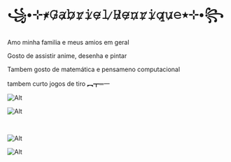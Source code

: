 #  ꧁•⊹٭𝙶̷𝚊̷𝚋̷𝚛̷𝚒̷𝚎̷𝚕̷ 𝙷̷𝚎̷𝚗̷𝚛̷𝚒̷𝚚̷𝚞̷𝚎̷٭⊹•꧂
                            


Amo minha familia e meus amios em geral

Gosto de assistir anime, desenha e pintar

Tambem gosto de matemática e pensameno computacional

tambem curto jogos de tiro ︻┳═一   





![Alt](https://i.pinimg.com/736x/c9/67/6f/c9676f537cbc72e248c82c38b18ba7a5.jpg)



![Alt](https://s2.glbimg.com/vFDVZ8g6LyLOB_LdutPckPQ3Uoo=/e.glbimg.com/og/ed/f/original/2014/02/20/equation.jpg)

 


![Alt](https://img.freepik.com/fotos-premium/papel-de-parede-colorido-para-jogos-call-of-duty-4k_669273-269.jpg)



![Alt](https://www.fashionbubbles.com/wp-content/uploads/2021/11/7_dia_da_familia.jpg)
